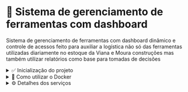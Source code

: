 # 📌 Sistema de gerenciamento de ferramentas com dashboard

Sistema de gerenciamento de ferramentas com dashboard dinâmico e controle de acessos
feito para auxiliar a logística não só das ferramentas utilizadas diariamente no estoque da 
Viana e Moura construções mas também utilizar relatórios como base para tomadas de decisões

<details>
  <summary>✅ Inicialização do projeto</summary>
  <hr/>
  Para facilitar a inicialização desse projeto, foi feito um docker-compose que roda toda a aplicação por um comando no terminal, para rodar o comando, é necessário que possua o <a href="https://docs.docker.com/engine/install/ubuntu/" target="_blank">Docker</a> em sua máquina. Caso queira utilizar a aplicação sem docker, basta preencher as variáveis de ambiente.
</details>

<details>
  <summary>🐳 Como utilizar o Docker</summary>
  <hr/>
  
  1. Clone o repositório
  
  ```sh
    git clone git@github.com:victorbr988/Viana-e-moura-manager-tools.git
  ```
  
  2. Intale as dependências
  
  ```sh
    npm install
  ```
  
  3. Utilize o comando para criar os contêineres
  
  ```sh
    docker-compose up -d --build
  ```
  <p>Este comando irá criar os contêineres necessários, frontend, backend e banco de dados.</p>
  <br />
  4. Utilize o comando para popular o banco de dados

  ```sh
    cd server && npx prisma migrate deploy
  ``` 
  ⚠️ <strong>O comando deve ser digitado no terminal da pasta principal do projeto.</strong>
  <br />

  5(opcional). Caso queira parar os serviços no Docker, baste utilizar na raiz do projeto

  ```sh
    docker-compose down
  ```
  ⚠️ <strong>É necessário que todas as variáveis de ambientes estejam devidamente preenchidas.</strong>
</details>

<details>
  <summary>⚙️ Detalhes dos serviços</summary>
   <br />
   
  <table>
    <tr>
      <th>Serviço</th>
      <th>Porta</th>
    </tr>
    <tr>
      <td>Backend</td>
      <td>3001</td>
    </tr>
    <tr>
      <td>frontend</td>
      <td>3000</td>
    </tr>
    <tr>
      <td>database</td>
      <td>3306</td>
    </tr>
  </table>
   <br/>
   Para ver os detalhes do servidor e estar a par de todas as rotas usadas e seus parâmetros necessários, veja <a href="https://github.com/victorbr988/Viana-e-moura-manager-tools/blob/main/server/README.md" target="_blank">Aqui</a>.
   <br />
  Para ver os detalhes da página web consulte  <a href="https://github.com/Viana-e-moura-manager-tools/web/README.md" target="_blank">Aqui</a>.
</details>
